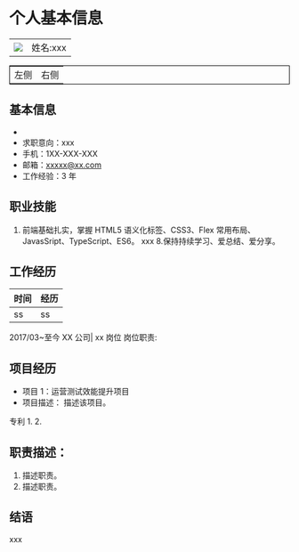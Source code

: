 # 个人基本信息

<table>
<tr>
<td> <img src="https://gitlab.gitlab.ingress.lab.gitfitlive.com/uploads/-/system/user/avatar/1/avatar.png?width=200"> </td>
<td>姓名:xxx</td>
</tr>
</table>

<html>
<table style="margin-left: auto; margin-right: auto;border:1px solid black">
<tr>
<td> <!--左侧内容-->
左侧
</td>
<td> <!--右侧内容-->
右侧
</td>
</tr>
</table>
</html>

## 基本信息

- 
- 求职意向：xxx
- 手机：1XX-XXX-XXX
- 邮箱：xxxxx@xx.com
- 工作经验：3 年

## 职业技能

1. 前端基础扎实，掌握 HTML5 语义化标签、CSS3、Flex 常用布局、JavasSript、TypeScript、ES6。
   xxx 8.保持持续学习、爱总结、爱分享。

## 工作经历

| 时间 | 经历 |
| ---- | ---- |
| ss   | ss   |

2017/03~至今 XX 公司| xx 岗位
岗位职责:

## 项目经历

- 项目 1：运营测试效能提升项目
- 项目描述：
  描述该项目。

专利
1. 
2. 

## 职责描述：

1. 描述职责。
2. 描述职责。

## 结语

xxx
